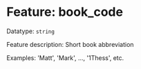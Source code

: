 # Feature: book_code

Datatype: `string`

Feature description: Short book abbreviation

Examples: 'Matt', 'Mark', ..., '1Thess', etc.
